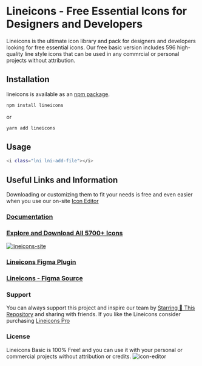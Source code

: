 # Lineicons - Free Essential Icons for Designers and Developers

Lineicons is the ultimate icon library and pack for designers and developers looking for free essential icons. 
Our free basic version includes 596 high-quality line style icons that can be used in any commrcial or personal projects without attribution. 

## Installation

lineicons is available as an [npm package](https://www.npmjs.com/package/lineicons).

```sh
npm install lineicons
```

or

```sh
yarn add lineicons
```

## Usage
```sh
<i class="lni lni-add-file"></i>
```

## Useful Links and Information

Downloading or customizing them to fit your needs is free and even easier when you use our on-site [Icon Editor](https://lineicons.com/icons/)

### [Documentation](https://lineicons.com/docs)

### [Explore and Download All 5700+ Icons](https://lineicons.com/)

[![lineicons-site](https://content.lineicons.com/wp-content/uploads/2023/01/lineicons-4.png)](https://lineicons.com/)

### [Lineicons Figma Plugin](https://www.figma.com/community/plugin/1217738304122072948/Lineicons)

### [Lineicons - Figma Source](https://www.figma.com/community/file/1198194066179400874)

### Support

You can always support this project and inspire our team by [Starring 🌟 This Repository](https://github.com/LineiconsHQ/Lineicons)
and sharing with friends. If you like the Lineicons consider purchasing [Lineicons Pro](https://lineicons.com/pro/)

### License

Lineicons Basic is 100% Free! and you can use it with your personal or commercial projects without attribution or credits.
![icon-editor](https://content.lineicons.com/wp-content/uploads/2023/01/icons-cover-scaled.jpeg)
